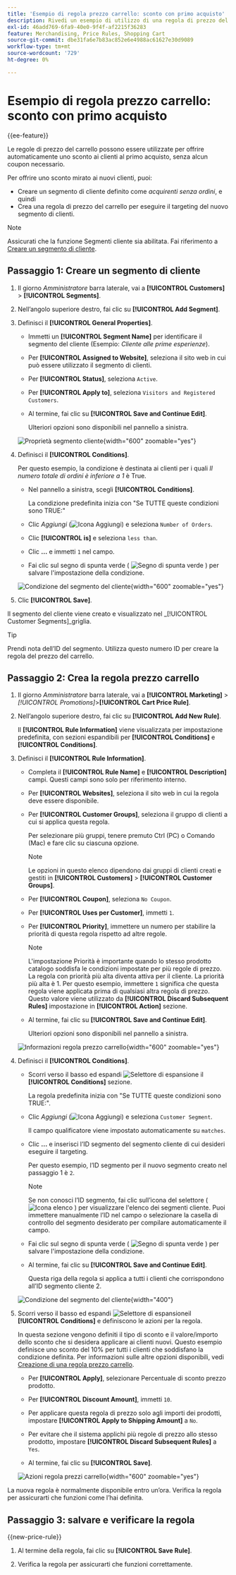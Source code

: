 ```yaml
---
title: 'Esempio di regola prezzo carrello: sconto con primo acquisto'
description: Rivedi un esempio di utilizzo di una regola di prezzo del carrello per offrire uno sconto ai clienti nuovi.
exl-id: 46add769-6fa9-40e0-9f4f-af2215f36283
feature: Merchandising, Price Rules, Shopping Cart
source-git-commit: dbe31fa6e7b83ac852e6e4988ac61627e30d9089
workflow-type: tm+mt
source-wordcount: '729'
ht-degree: 0%

---
```


# Esempio di regola prezzo carrello: sconto con primo acquisto

{{ee-feature}}

Le regole di prezzo del carrello possono essere utilizzate per offrire automaticamente uno sconto ai clienti al primo acquisto, senza alcun coupon necessario.

Per offrire uno sconto mirato ai nuovi clienti, puoi:

- Creare un segmento di cliente definito come _acquirenti senza ordini_, e quindi
- Crea una regola di prezzo del carrello per eseguire il targeting del nuovo segmento di clienti.

>[!NOTE]
>
>Assicurati che la funzione Segmenti cliente sia abilitata. Fai riferimento a [Creare un segmento di cliente](../customers/customer-segment-create.md).

## Passaggio 1: Creare un segmento di cliente

1. Il giorno _Amministratore_ barra laterale, vai a **[!UICONTROL Customers]** > **[!UICONTROL Segments]**.

1. Nell’angolo superiore destro, fai clic su **[!UICONTROL Add Segment]**.

1. Definisci il **[!UICONTROL General Properties]**.

   - Immetti un **[!UICONTROL Segment Name]** per identificare il segmento del cliente (Esempio: _Cliente alle prime esperienze_).

   - Per **[!UICONTROL Assigned to Website]**, seleziona il sito web in cui può essere utilizzato il segmento di clienti.

   - Per **[!UICONTROL Status]**, seleziona `Active`.

   - Per **[!UICONTROL Apply to]**, seleziona `Visitors and Registered Customers`.

   - Al termine, fai clic su **[!UICONTROL Save and Continue Edit]**.

     Ulteriori opzioni sono disponibili nel pannello a sinistra.

   ![Proprietà segmento cliente](./assets/customer-segment-first-time.png){width="600" zoomable="yes"}

1. Definisci il **[!UICONTROL Conditions]**.

   Per questo esempio, la condizione è destinata ai clienti per i quali _Il numero totale di ordini è inferiore a 1_ è True.

   - Nel pannello a sinistra, scegli **[!UICONTROL Conditions]**.

     La condizione predefinita inizia con &quot;Se TUTTE queste condizioni sono TRUE:&quot;

   - Clic _Aggiungi_ (![Icona Aggiungi](../assets/icon-add-green-circle.png)) e seleziona `Number of Orders`.

   - Clic **[!UICONTROL is]** e seleziona `less than`.

   - Clic **...** e immetti `1` nel campo.

   - Fai clic sul segno di spunta verde ( ![Segno di spunta verde](../assets/icon-checkmark-green-circle.png) ) per salvare l&#39;impostazione della condizione.

   ![Condizione del segmento del cliente](./assets/customer-segment-first-time-condition.png){width="600" zoomable="yes"}

1. Clic **[!UICONTROL Save]**.

Il segmento del cliente viene creato e visualizzato nel _[!UICONTROL Customer Segments]_griglia.

>[!TIP]
>
>Prendi nota dell’ID del segmento. Utilizza questo numero ID per creare la regola del prezzo del carrello.

## Passaggio 2: Crea la regola prezzo carrello

1. Il giorno _Amministratore_ barra laterale, vai a **[!UICONTROL Marketing]** > _[!UICONTROL Promotions]_>**[!UICONTROL Cart Price Rule]**.

1. Nell’angolo superiore destro, fai clic su **[!UICONTROL Add New Rule]**.

   Il **[!UICONTROL Rule Information]** viene visualizzata per impostazione predefinita, con sezioni espandibili per **[!UICONTROL Conditions]** e **[!UICONTROL Conditions]**.

1. Definisci il **[!UICONTROL Rule Information]**.

   - Completa il **[!UICONTROL Rule Name]** e **[!UICONTROL Description]** campi. Questi campi sono solo per riferimento interno.

   - Per **[!UICONTROL Websites]**, seleziona il sito web in cui la regola deve essere disponibile.

   - Per **[!UICONTROL Customer Groups]**, seleziona il gruppo di clienti a cui si applica questa regola.

     Per selezionare più gruppi, tenere premuto Ctrl (PC) o Comando (Mac) e fare clic su ciascuna opzione.

     >[!NOTE]
     >
     >Le opzioni in questo elenco dipendono dai gruppi di clienti creati e gestiti in **[!UICONTROL Customers]** > **[!UICONTROL Customer Groups]**.

   - Per **[!UICONTROL Coupon]**, seleziona `No Coupon`.

   - Per **[!UICONTROL Uses per Customer]**, immetti `1`.

   - Per **[!UICONTROL Priority]**, immettere un numero per stabilire la priorità di questa regola rispetto ad altre regole.

     >[!NOTE]
     >
     >L&#39;impostazione Priorità è importante quando lo stesso prodotto catalogo soddisfa le condizioni impostate per più regole di prezzo. La regola con priorità più alta diventa attiva per il cliente. La priorità più alta è 1. Per questo esempio, immettere `1` significa che questa regola viene applicata prima di qualsiasi altra regola di prezzo. Questo valore viene utilizzato da **[!UICONTROL Discard Subsequent Rules]** impostazione in **[!UICONTROL Action]** sezione.

   - Al termine, fai clic su **[!UICONTROL Save and Continue Edit]**.

     Ulteriori opzioni sono disponibili nel pannello a sinistra.

   ![Informazioni regola prezzo carrello](./assets/rule-information-first-time.png){width="600" zoomable="yes"}

1. Definisci il **[!UICONTROL Conditions]**.

   - Scorri verso il basso ed espandi ![Selettore di espansione](../assets/icon-display-expand.png) il **[!UICONTROL Conditions]** sezione.

     La regola predefinita inizia con &quot;Se TUTTE queste condizioni sono TRUE:&quot;.

   - Clic _Aggiungi_ (![Icona Aggiungi](../assets/icon-add-green-circle.png)) e seleziona `Customer Segment`.

     Il campo qualificatore viene impostato automaticamente su `matches`.

   - Clic **...** e inserisci l’ID segmento del segmento cliente di cui desideri eseguire il targeting.

     Per questo esempio, l’ID segmento per il nuovo segmento creato nel passaggio 1 è `2`.

     >[!NOTE]
     >
     >Se non conosci l’ID segmento, fai clic sull’icona del selettore ( ![Icona elenco](../assets/icon-list-chooser.png) ) per visualizzare l&#39;elenco dei segmenti cliente. Puoi immettere manualmente l’ID nel campo o selezionare la casella di controllo del segmento desiderato per compilare automaticamente il campo.

   - Fai clic sul segno di spunta verde ( ![Segno di spunta verde](../assets/icon-checkmark-green-circle.png) ) per salvare l&#39;impostazione della condizione.

   - Al termine, fai clic su **[!UICONTROL Save and Continue Edit]**.

     Questa riga della regola si applica a tutti i clienti che corrispondono all’ID segmento cliente 2.

   ![Condizione del segmento del cliente](./assets/customer-segment-matches.png){width="400"}

1. Scorri verso il basso ed espandi ![Selettore di espansione](../assets/icon-display-expand.png)il **[!UICONTROL Conditions]** e definiscono le azioni per la regola.

   In questa sezione vengono definiti il tipo di sconto e il valore/importo dello sconto che si desidera applicare ai clienti nuovi. Questo esempio definisce uno sconto del 10% per tutti i clienti che soddisfano la condizione definita. Per informazioni sulle altre opzioni disponibili, vedi [Creazione di una regola prezzo carrello](price-rules-cart-create.md).

   - Per **[!UICONTROL Apply]**, selezionare Percentuale di sconto prezzo prodotto.

   - Per **[!UICONTROL Discount Amount]**, immetti `10`.

   - Per applicare questa regola di prezzo solo agli importi dei prodotti, impostare **[!UICONTROL Apply to Shipping Amount]** a `No`.

   - Per evitare che il sistema applichi più regole di prezzo allo stesso prodotto, impostare **[!UICONTROL Discard Subsequent Rules]** a `Yes`.

   - Al termine, fai clic su **[!UICONTROL Save]**.

   ![Azioni regola prezzi carrello](./assets/actions-first-time.png){width="600" zoomable="yes"}

La nuova regola è normalmente disponibile entro un’ora. Verifica la regola per assicurarti che funzioni come l’hai definita.

## Passaggio 3: salvare e verificare la regola

{{new-price-rule}}

1. Al termine della regola, fai clic su **[!UICONTROL Save Rule]**.

1. Verifica la regola per assicurarti che funzioni correttamente.
